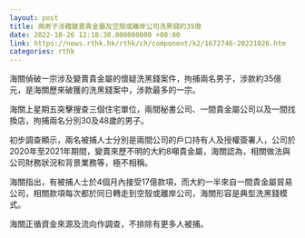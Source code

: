 ```yaml
---
layout: post
title: 兩男子涉藉變賣貴金屬及空殼或離岸公司洗黑錢約35億
date: 2022-10-26 12:18:38.000000000 +08:00
link: https://news.rthk.hk/rthk/ch/component/k2/1672746-20221026.htm
categories: rthk
---
```


海關偵破一宗涉及變賣貴金屬的懷疑洗黑錢案件，拘捕兩名男子，涉款約35億元，是海關歷來破獲的洗黑錢案中，涉款最多的一宗。

海關上星期五突擊搜查三個住宅單位，兩間秘書公司、一間貴金屬公司以及一間找換店，拘捕兩名分別30及48歲的男子。

初步調查顯示，兩名被捕人士分別是兩間公司的戶口持有人及授權簽署人，公司於2020年至2021年期間，變賣來歷不明的大約8噸貴金屬，海關認為，相關做法與公司財務狀況和背景業務等，極不相稱。

海關指出，有被捕人士於4個月內接受17億款項，而大約一半來自一間貴金屬貿易公司，相關款項每次都於同日轉走到空殼或離岸公司，海關形容是典型洗黑錢模式。

海關正循資金來源及流向作調查，不排除有更多人被捕。
